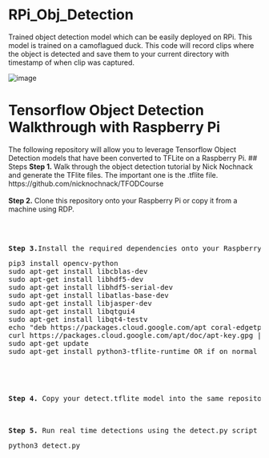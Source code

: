 # RPi_Obj_Detection
Trained object detection model which can be easily deployed on RPi. This model is trained on a camoflagued duck.
This code will record clips where the object is detected and save them to your current directory with timestamp of when clip was captured.

![image](https://user-images.githubusercontent.com/64171887/191004641-bfc8b554-cc01-4afd-a472-0c49728b5c25.png)

# Tensorflow Object Detection Walkthrough with Raspberry Pi
<p>The following repository will allow you to leverage Tensorflow Object Detection models that have been converted to TFLite on a Raspberry Pi.
## Steps
<b>Step 1.</b> Walk through the object detection tutorial by Nick Nochnack and generate the TFlite files. The important one is the .tflite file. https://github.com/nicknochnack/TFODCourse
<br/><br/>
<b>Step 2.</b> Clone this repository onto your Raspberry Pi or copy it from a machine using RDP.
<pre> 
<br/>
<b>Step 3.</b>Install the required dependencies onto your Raspberry Pi
<pre>
pip3 install opencv-python 
sudo apt-get install libcblas-dev
sudo apt-get install libhdf5-dev
sudo apt-get install libhdf5-serial-dev
sudo apt-get install libatlas-base-dev
sudo apt-get install libjasper-dev 
sudo apt-get install libqtgui4 
sudo apt-get install libqt4-testv
echo "deb https://packages.cloud.google.com/apt coral-edgetpu-stable main" | sudo tee /etc/apt/sources.list.d/coral-edgetpu.list
curl https://packages.cloud.google.com/apt/doc/apt-key.gpg | sudo apt-key add -
sudo apt-get update
sudo apt-get install python3-tflite-runtime OR if on normal linux machine python3 -m pip install tflite-runtime
</pre>
<br/><br/>
<b>Step 4.</b> Copy your detect.tflite model into the same repository and update the labels.txt file to represent your labels. 
<br/><br/>
<b>Step 5.</b> Run real time detections using the detect.py script
<pre>python3 detect.py</pre>
<br/><br/>
